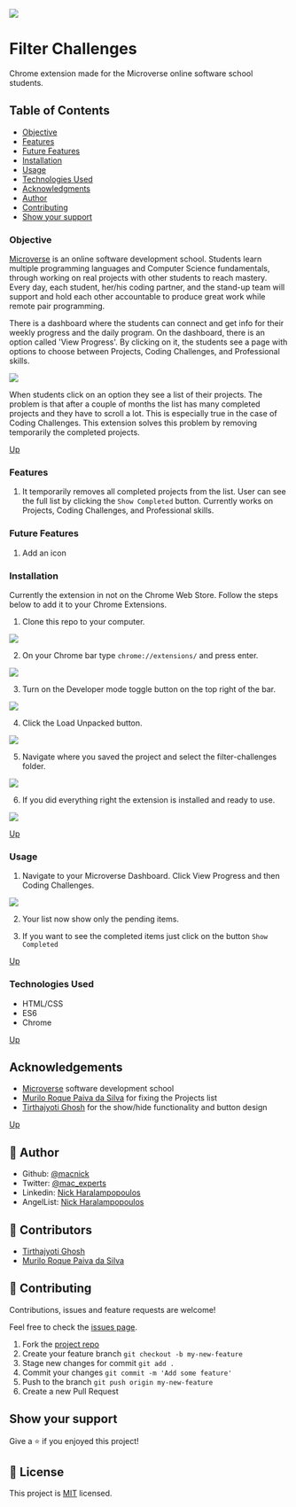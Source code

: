 ![](https://img.shields.io/badge/Microverse-blueviolet)

# Filter Challenges

Chrome extension made for the Microverse online software school students.

## Table of Contents

- [Objective](#Objective)
- [Features](#Features)
- [Future Features](#Future-Features)
- [Installation](#Installation)
- [Usage](#Usage)
- [Technologies Used](#Technologies-Used)
- [Acknowledgments](#Acknowledgments)
- [Author](#Author)
- [Contributing](#Contributing)
- [Show your support](#Show-your-support)

### Objective

[Microverse](https://www.microverse.org) is an online software development school. Students learn multiple programming languages and Computer Science fundamentals, through working on real projects with other students to reach mastery. Every day, each student, her/his coding partner, and the stand-up team will support and hold each other accountable to produce great work while remote pair programming.

There is a dashboard where the students can connect and get info for their weekly progress and the daily program. On the dashboard, there is an option called 'View Progress'. By clicking on it, the students see a page with options to choose between Projects, Coding Challenges, and Professional skills.

<img src="img/screen1.jpg">

When students click on an option they see a list of their projects. The problem is that after a couple of months the list has many completed projects and they have to scroll a lot. This is especially true in the case of Coding Challenges. This extension solves this problem by removing temporarily the completed projects.

[Up](#Table-of-Contents)

### Features

1. It temporarily removes all completed projects from the list. User can see the full list by clicking the `Show Completed` button. Currently works on Projects, Coding Challenges, and Professional skills.

### Future Features

1. Add an icon

### Installation

Currently the extension in not on the Chrome Web Store. Follow the steps below to add it to your Chrome Extensions.

1. Clone this repo to your computer.

<img src="img/screen2.jpg">

2. On your Chrome bar type ```chrome://extensions/``` and press enter.

<img src="img/screen3.jpg">

3. Turn on the Developer mode toggle button on the top right of the bar.

<img src="img/screen4.jpg">

4. Click the Load Unpacked button.
<img src="img/screen5.jpg">

5. Navigate where you saved the project and select the filter-challenges folder.

<img src="img/screen6.jpg">

6. If you did everything right the extension is installed and ready to use.

<img src="img/screen7.jpg">

[Up](#Table-of-Contents)

### Usage

1. Navigate to your Microverse Dashboard. Click View Progress and then Coding Challenges.

<img src="img/screen8.jpg">

2. Your list now show only the pending items.

4. If you want to see the completed items just click on the button ```Show Completed```

[Up](#Table-of-Contents)

### Technologies Used

- HTML/CSS
- ES6
- Chrome

[Up](#Table-of-Contents)

## Acknowledgements

- [Microverse](https://www.microverse.org) software development school
- [Murilo Roque Paiva da Silva](https://github.com/MuriloRoque) for fixing the Projects list
- [Tirthajyoti Ghosh](https://github.com/tirthajyoti-ghosh) for the show/hide functionality and button design

[Up](#Table-of-Contents)

## 👤 Author

- Github: [@macnick](https://github.com/macnick)
- Twitter: [@mac_experts](https://twitter.com/mac_experts)
- Linkedin: [Nick Haralampopoulos](https://www.linkedin.com/in/nick-haralampopoulos/)
- AngelList: [Nick Haralampopoulos](https://angel.co/u/nick-haralampopoulos)

## 🤝 Contributors

- [Tirthajyoti Ghosh](https://github.com/tirthajyoti-ghosh)
- [Murilo Roque Paiva da Silva](https://github.com/MuriloRoque)

## 🤝 Contributing

Contributions, issues and feature requests are welcome!

Feel free to check the [issues page](https://github.com/macnick/filter-challenges/issues).

1. Fork the [project repo](https://github.com/macnick/filter-challenges/fork)
2. Create your feature branch ```git checkout -b my-new-feature```
3. Stage new changes for commit ```git add .```
4. Commit your changes ```git commit -m 'Add some feature'```
5. Push to the branch ```git push origin my-new-feature```
6. Create a new Pull Request

## Show your support

Give a ⭐️ if you enjoyed this project!

## 📝 License

This project is [MIT](lic.url) licensed.
